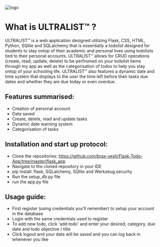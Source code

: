 ![logo](https://github.com/user-attachments/assets/e52e268a-a746-4429-80ea-98ed99d4cc2b)

# What is ULTRALIST™ ?

ULTRALIST™ is a web application designed utilizing Flask, CSS, HTML, Python, SQlite and SQLalchemy that is essentially a todolist designed for students to stay ontop of their academic and personal lives using todolists tied to their personal accounts. ULTRALIST™ allows for CRUD operations (create, read, update, delete) to be perfromed on your todolist items through my app as well as the categorisation of todos to help you stay ontop of your schooling life. ULTRALIST™ also features a dynamic date and time system that displays to the user the time left before their tasks due dates and whether they are due today or even overdue.

## Features summarised:

- Creation of personal account
- Data saved
- Create, delete, read and update tasks
- Dynamic date warning system
- Categorisation of tasks

## Installation and start up protocol:

- Clone the repositories: https://github.com/brax-vesh/Flask-Todo-App/tree/master/flask_app
- Navigate to the cloned repository in your IDE
- pip install: flask, SQLalchemy, SQlite and Werkzeug.security
- Run the setup_db.py file
- run the app.py file

## Usage guide:

- First register (using credentials you'll remember) to setup your account in the database
- Login with the same credentials used to register
- To add new todo, click 'add todo' and enter your desired, category, due date and todo objective / title
- Click logout and your data will be saved and you can log back in whenever you like


